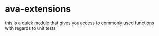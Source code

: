 # ava-extensions

this is a quick module that gives you access to commonly used functions with regards to unit tests